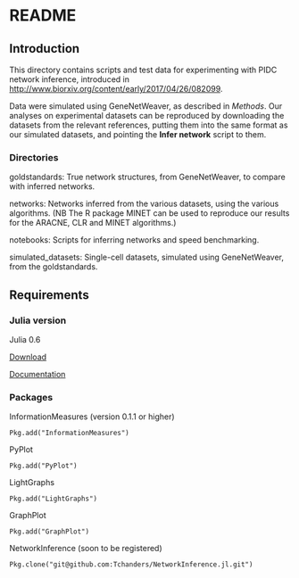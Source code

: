 # README

## Introduction
This directory contains scripts and test data for experimenting with PIDC network inference, introduced in http://www.biorxiv.org/content/early/2017/04/26/082099.

Data were simulated using GeneNetWeaver, as described in _Methods_. Our analyses on experimental datasets can be reproduced by downloading the datasets from the relevant references, putting them into the same format as our simulated datasets, and pointing the __Infer network__ script to them.

### Directories

goldstandards: True network structures, from GeneNetWeaver, to compare with inferred networks.

networks: Networks inferred from the various datasets, using the various algorithms. (NB The R package MINET can be used to reproduce our results for the ARACNE, CLR and MINET algorithms.)

notebooks: Scripts for inferring networks and speed benchmarking.

simulated_datasets: Single-cell datasets, simulated using GeneNetWeaver, from the goldstandards.


## Requirements

### Julia version
Julia 0.6

[Download](https://julialang.org/downloads/)

[Documentation](https://docs.julialang.org/en/stable/)

### Packages
InformationMeasures (version 0.1.1 or higher)

`Pkg.add("InformationMeasures")`

PyPlot

`Pkg.add("PyPlot")`

LightGraphs

`Pkg.add("LightGraphs")`

GraphPlot

`Pkg.add("GraphPlot")`

NetworkInference (soon to be registered)

`Pkg.clone("git@github.com:Tchanders/NetworkInference.jl.git")`
